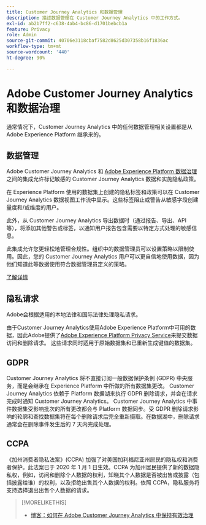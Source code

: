 ```yaml
---
title: Customer Journey Analytics 和数据管理
description: 描述数据管理在 Customer Journey Analytics 中的工作方式。
exl-id: ab2b7ff2-c638-4ab4-bc86-d1701bebcb1a
feature: Privacy
role: Admin
source-git-commit: 40706e3118cbaf7582d8625d307358b16f1836ac
workflow-type: tm+mt
source-wordcount: '440'
ht-degree: 90%

---
```


# Adobe Customer Journey Analytics 和数据治理

通常情况下，Customer Journey Analytics 中的任何数据管理相关设置都是从 Adobe Experience Platform 继承来的。

## 数据管理

Adobe Customer Journey Analytics 和 [Adobe Experience Platform 数据治理](https://experienceleague.adobe.com/docs/experience-platform/data-governance/home.html?lang=zh-Hans)之间的集成允许标记敏感的 Customer Journey Analytics 数据和实施隐私政策。

在 Experience Platform 使用的数据集上创建的隐私标签和政策可以在 Customer Journey Analytics 数据视图工作流中显示。这些标签阻止或警告从敏感字段创建量度和/或维度的用户。

此外，从 Customer Journey Analytics 导出数据时（通过报告、导出、API 等），将添加其他警告或标签，以通知用户报告包含需要以特定方式处理的敏感信息。

此集成允许您更轻松地管理合规性。组织中的数据管理员可以设置策略以限制使用。因此，您的 Customer Journey Analytics 用户可以更自信地使用数据，因为他们知道此等数据使用符合数据管理员定义的策略。

[了解详情](/help/data-views/data-governance.md)

## 隐私请求

Adobe会根据适用的本地法律和国际法律处理隐私请求。

由于Customer Journey Analytics使用Adobe Experience Platform中可用的数据，因此Adobe提供了[Adobe Experience Platform Privacy Service](https://experienceleague.adobe.com/docs/experience-platform/privacy/home.html?lang=zh-Hans)来提交数据访问和删除请求。 这些请求同时适用于原始数据集和已重新生成键值的数据集。

## GDPR

Customer Journey Analytics 将不直接订阅一般数据保护条例 (GDPR) 中央服务，而是会继承在 Experience Platform 中所做的所有数据集更改。 Customer Journey Analytics 依赖于 Platform 数据湖来执行 GDPR 删除请求，并会在请求完成时通知 Customer Journey Analytics。 Customer Journey Analytics 中事件数据集受影响批次的所有更改都会与 Platform 数据同步。受 GDPR 删除请求影响的轮廓和查找数据集将在每个删除请求后完全重新摄取。在数据湖中，删除请求通常会在删除事件发生后的 7 天内完成处理。

## CCPA

《加州消费者隐私法案》(CCPA) 加强了对美国加利福尼亚州居民的隐私权和消费者保护。此法案已于 2020 年 1 月 1 日生效。CCPA 为加州居民提供了新的数据隐私权，例如，访问和删除个人数据的权利，知晓其个人数据是否被出售或披露（包括披露给谁）的权利，以及拒绝出售其个人数据的权利。依照 CCPA，隐私服务将支持选择退出出售个人数据的请求。

>[!MORELIKETHIS]
>
>* [博客：如何在 Adobe Customer Journey Analytics 中保持有效治理](https://experienceleaguecommunities.adobe.com/t5/adobe-analytics-blogs/bg-p/adobe-analytics-blogs/page/4)
